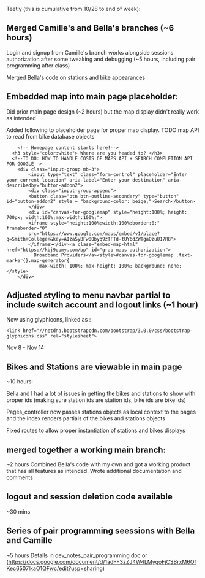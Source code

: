 Teetly (this is cumulative from 10/28 to end of week): 

## Merged Camille's and Bella's branches (~6 hours)

Login and signup from Camille's branch works alongside sessions authorization after some tweaking and debugging (~5 hours, including pair programming after class)

Merged Bella's code on stations and bike appearances


## Embedded map into main page placeholder:

Did prior main page design (~2 hours) but the map display didn't really work as intended 

Added following to placeholder page for proper map display. TODO map API to read from bike database objects

```html:
    <!-- Homepage content starts here!-->
  <h3 style="color:white"> Where are you headed to? </h3>
  <!--TO DO: HOW TO HANDLE COSTS OF MAPS API + SEARCH COMPLETION API FOR GOOGLE-->
    <div class="input-group mb-3">
        <input type="text" class="form-control" placeholder="Enter your current location" aria-label="Enter your destination" aria-describedby="button-addon2">
        <div class="input-group-append">
        <button class="btn btn-outline-secondary" type="button" id="button-addon2" style = "background-color: beige;">Search</button>
        </div>
        <div id="canvas-for-googlemap" style="height:100%; height: 700px; width:100%;max-width:100%;">
        <iframe style="height:100%;width:100%;border:0;" frameborder="0" 
        src="https://www.google.com/maps/embed/v1/place?q=Smith+College+&key=AIzaSyBFw0Qbyq9zTFTd-tUY6dZWTgaQzuU17R8">
        </iframe></div><a class="embed-map-html" href="https://kbj9qpmy.com/bp" id="grab-maps-authorization">
          Broadband Providers</a><style>#canvas-for-googlemap .text-marker{}.map-generator{
            max-width: 100%; max-height: 100%; background: none;</style>
    </div>
```

## Adjusted styling to menu  navbar partial to include switch account and logout links (~1 hour)

Now using glyphicons, linked as :

``` html:
<link href="//netdna.bootstrapcdn.com/bootstrap/3.0.0/css/bootstrap-glyphicons.css" rel="stylesheet">
```

Nov 8 - Nov 14:


## Bikes and Stations are viewable in main page

~10 hours:

Bella and I had a lot of issues in getting the bikes and stations to show with proper ids (making sure station ids are station ids, bike ids are bike ids)

Pages_controller now passes stations objects as local context to the pages and the index renders partials of the bikes and stations objects

Fixed routes to allow proper instantiation of stations and bikes displays


## merged together a working main branch:

~2 hours
Combined Bella's code with my own and got a working product that has all features as intended. Wrote additional documentation and comments

## logout and session deletion code available 

~30 mins

## Series of pair programming seessions with Bella and Camille

~5 hours 
Details in dev_notes_pair_programming doc or (https://docs.google.com/document/d/1adFF3zZJ4W4LMygoFjCSBrxM6OfKec6507lkaO1QFwc/edit?usp=sharing)